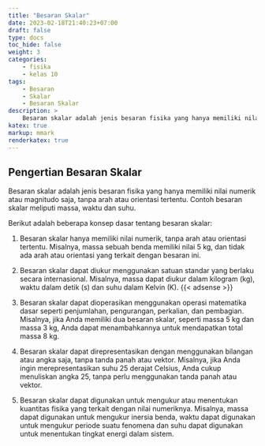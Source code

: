 ```yaml
---
title: "Besaran Skalar"
date: 2023-02-18T21:40:23+07:00
draft: false
type: docs
toc_hide: false
weight: 3
categories:
    - fisika
    - kelas 10
tags:
    - Besaran
    - Skalar
    - Besaran Skalar
description: >
    Besaran skalar adalah jenis besaran fisika yang hanya memiliki nilai numerik atau magnitudo saja, tanpa arah atau orientasi tertentu
katex: true
markup: mmark
renderkatex: true
---
```

## Pengertian Besaran Skalar

Besaran skalar adalah jenis besaran fisika yang hanya memiliki nilai numerik atau magnitudo saja, tanpa arah atau orientasi tertentu. Contoh besaran skalar meliputi massa, waktu dan suhu.

Berikut adalah beberapa konsep dasar tentang besaran skalar:

1. Besaran skalar hanya memiliki nilai numerik, tanpa arah atau orientasi tertentu. Misalnya, massa sebuah benda memiliki nilai 5 kg, dan tidak ada arah atau orientasi yang terkait dengan besaran ini.

2. Besaran skalar dapat diukur menggunakan satuan standar yang berlaku secara internasional. Misalnya, massa dapat diukur dalam kilogram (kg), waktu dalam detik (s) dan suhu dalam Kelvin (K).
{{< adsense >}}
3. Besaran skalar dapat dioperasikan menggunakan operasi matematika dasar seperti penjumlahan, pengurangan, perkalian, dan pembagian. Misalnya, jika Anda memiliki dua besaran skalar, seperti massa 5 kg dan massa 3 kg, Anda dapat menambahkannya untuk mendapatkan total massa 8 kg.

4. Besaran skalar dapat direpresentasikan dengan menggunakan bilangan atau angka saja, tanpa tanda panah atau vektor. Misalnya, jika Anda ingin merepresentasikan suhu 25 derajat Celsius, Anda cukup menuliskan angka 25, tanpa perlu menggunakan tanda panah atau vektor.

5. Besaran skalar dapat digunakan untuk mengukur atau menentukan kuantitas fisika yang terkait dengan nilai numeriknya. Misalnya, massa dapat digunakan untuk mengukur inersia benda, waktu dapat digunakan untuk mengukur periode suatu fenomena dan suhu dapat digunakan untuk menentukan tingkat energi dalam sistem.
